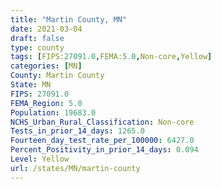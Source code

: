 ```yaml
---
title: "Martin County, MN"
date: 2021-03-04
draft: false
type: county
tags: [FIPS:27091.0,FEMA:5.0,Non-core,Yellow]
categories: [MN]
County: Martin County
State: MN
FIPS: 27091.0
FEMA_Region: 5.0
Population: 19683.0
NCHS_Urban_Rural_Classification: Non-core
Tests_in_prior_14_days: 1265.0
Fourteen_day_test_rate_per_100000: 6427.0
Percent_Positivity_in_prior_14_days: 0.094
Level: Yellow
url: /states/MN/martin-county
---
```



